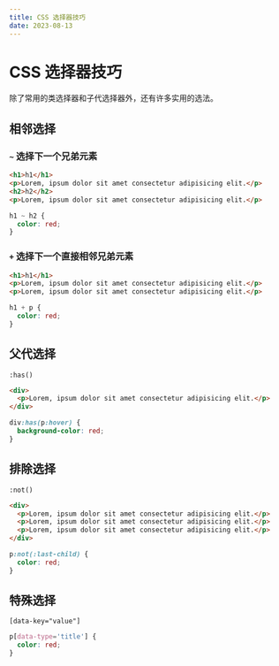 ```yaml
---
title: CSS 选择器技巧
date: 2023-08-13
---
```


# CSS 选择器技巧

除了常用的类选择器和子代选择器外，还有许多实用的选法。

## 相邻选择

### `~` 选择下一个兄弟元素

```html
<h1>h1</h1>
<p>Lorem, ipsum dolor sit amet consectetur adipisicing elit.</p>
<h2>h2</h2>
<p>Lorem, ipsum dolor sit amet consectetur adipisicing elit.</p>
```

```css
h1 ~ h2 {
  color: red;
}
```

### `+` 选择下一个直接相邻兄弟元素

```html
<h1>h1</h1>
<p>Lorem, ipsum dolor sit amet consectetur adipisicing elit.</p>
<p>Lorem, ipsum dolor sit amet consectetur adipisicing elit.</p>
```

```css
h1 + p {
  color: red;
}
```

## 父代选择

`:has()`

```html
<div>
  <p>Lorem, ipsum dolor sit amet consectetur adipisicing elit.</p>
</div>
```

```css
div:has(p:hover) {
  background-color: red;
}
```

## 排除选择

`:not()`

```html
<div>
  <p>Lorem, ipsum dolor sit amet consectetur adipisicing elit.</p>
  <p>Lorem, ipsum dolor sit amet consectetur adipisicing elit.</p>
  <p>Lorem, ipsum dolor sit amet consectetur adipisicing elit.</p>
</div>
```

```css
p:not(:last-child) {
  color: red;
}
```

## 特殊选择

`[data-key="value"]`

```css
p[data-type='title'] {
  color: red;
}
```
